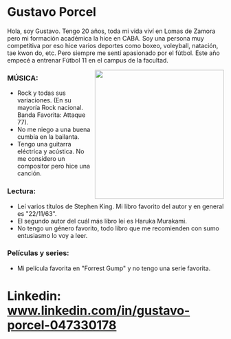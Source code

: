 # Gustavo Porcel 
Hola, soy Gustavo. Tengo 20 años, toda mi vida viví en Lomas de Zamora pero mi formación académica la hice en CABA. 
Soy una persona muy competitiva por eso hice varios deportes como boxeo, voleyball, natación, tae kwon do, etc. Pero siempre me sentí apasionado por el fútbol. 
Este año empecé a entrenar Fútbol 11 en el campus de la facultad. 

<img src= "https://user-images.githubusercontent.com/102837372/161784416-f12acdb2-7888-4778-b28a-b0edd18b5ea2.jpg" width = "300" height ="auto" align="right">

### MÚSICA:
+ Rock y todas sus variaciones. (En su mayoría Rock nacional. Banda Favorita: Attaque 77).
+ No me niego a una buena cumbia en la bailanta. 
+ Tengo una guitarra eléctrica y acústica. No me considero un compositor pero hice una canción. 

### Lectura:
* Leí varios títulos de Stephen King. Mi libro favorito del autor y en general es "22/11/63".
* El segundo autor del cuál más libro leí es Haruka Murakami.
* No tengo un género favorito, todo libro que me recomienden con sumo entusiasmo lo voy a leer.

### Películas y series:
- Mi película favorita en "Forrest Gump" y no tengo una serie favorita. 

# Linkedin: www.linkedin.com/in/gustavo-porcel-047330178

